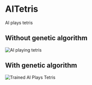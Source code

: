 # AITetris
AI plays tetris

## Without genetic algorithm
![AI playing tetris](https://github.com/ManzanaNaranja/webhost/blob/main/tetris.gif)

## With genetic algorithm
![Trained AI Plays Tetris](https://github.com/ManzanaNaranja/webhost/blob/main/16kTetrisScore.gif)
